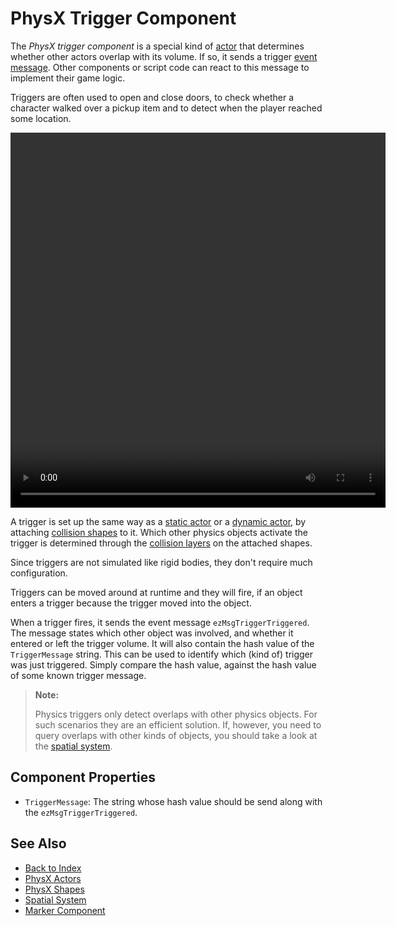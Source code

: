 # PhysX Trigger Component

The *PhysX trigger component* is a special kind of [actor](physx-actors.md) that determines whether other actors overlap with its volume. If so, it sends a trigger [event message](../../runtime/world/world-messaging.md). Other components or script code can react to this message to implement their game logic.

Triggers are often used to open and close doors, to check whether a character walked over a pickup item and to detect when the player reached some location.

<video src="media/trigger.webm" width="600" height="600" autoplay loop></video>

A trigger is set up the same way as a [static actor](physx-static-actor-component.md) or a [dynamic actor](physx-dynamic-actor-component.md), by attaching [collision shapes](../collision-shapes/physx-shapes.md) to it. Which other physics objects activate the trigger is determined through the [collision layers](../collision-shapes/collision-layers.md) on the attached shapes.

Since triggers are not simulated like rigid bodies, they don't require much configuration.

Triggers can be moved around at runtime and they will fire, if an object enters a trigger because the trigger moved into the object.

When a trigger fires, it sends the event message `ezMsgTriggerTriggered`. The message states which other object was involved, and whether it entered or left the trigger volume. It will also contain the hash value of the `TriggerMessage` string. This can be used to identify which (kind of) trigger was just triggered. Simply compare the hash value, against the hash value of some known trigger message.

> **Note:**
>
> Physics triggers only detect overlaps with other physics objects. For such scenarios they are an efficient solution. If, however, you need to query overlaps with other kinds of objects, you should take a look at the [spatial system](../../runtime/world/spatial-system.md).

## Component Properties

* `TriggerMessage`: The string whose hash value should be send along with the `ezMsgTriggerTriggered`.

## See Also

* [Back to Index](../../index.md)
* [PhysX Actors](physx-actors.md)
* [PhysX Shapes](../collision-shapes/physx-shapes.md)
* [Spatial System](../../runtime/world/spatial-system.md)
* [Marker Component](../../gameplay/marker-component.md)
